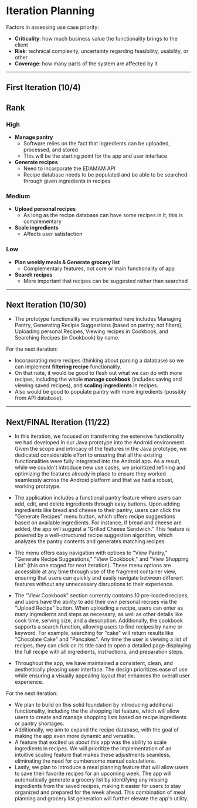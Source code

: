 # Iteration Planning
Factors in assessing use case priority:
* **Criticality**: how much business value the functionality brings to the client
* **Risk**: technical complexity, uncertainty regarding feasibility, usability, or other
* **Coverage**: how many parts of the system are affected by it

___
## First Iteration (10/4)

## Rank
### High
* **Manage pantry**
  * Software relies on the fact that ingredients can be uploaded, processed, and stored
  * This will be the starting point for the app and user interface
* **Generate recipes**
  * Need to incorporate the EDAMAM API
  * Recipe database needs to be populated and be able to be searched through given ingredients in recipes
### Medium
* **Upload personal recipes**
  * As long as the recipe database can have some recipes in it, this is complementary
* **Scale ingredients**
  * Affects user satisfaction
### Low
* **Plan weekly meals & Generate grocery list**
    * Complementary features, not core or main functionality of app
* **Search recipes**
  * More important that recipes can be suggested rather than searched 

___
## Next Iteration (10/30)
- The prototype functionality we implemented here includes Managing Pantry, Generating Recipie Suggestions (based on pantry, not filters), Uploading personal Recipes, Viewing recipes in Cookbook, and Searching Recipes (in Cookbook) by name.

For the next iteration:
- Incorporating more recipes (thinking about parsing a database) so we can implement **filtering recipe** functionality.
- On that note, it would be good to flesh out what we can do with more recipes, including the whole **manage cookbook** (includes saving and viewing saved recipes), and **scaling ingredients** in recipes.
- Also would be good to populate pantry with more ingredients (possibly from API database).


___
## Next/FINAL Iteration (11/22)
- In this iteration, we focused on transferring the extensive functionality we had developed in our Java prototype into the Android environment. Given the scope and intricacy of the features in the Java prototype, we dedicated considerable effort to ensuring that all the existing functionalities were fully integrated into the Android app. As a result, while we couldn't introduce new use cases, we prioritized refining and optimizing the features already in place to ensure they worked seamlessly across the Android platform and that we had a robust, working prototype.

- The application includes a functional pantry feature where users can add, edit, and delete ingredients through easy buttons. Upon adding ingredients like bread and cheese to their pantry, users can click the "Generate Recipes" menu button, which offers recipe suggestions based on available ingredients. For instance, if bread and cheese are added, the app will suggest a "Grilled Cheese Sandwich." This feature is powered by a well-structured recipe suggestion algorithm, which analyzes the pantry contents and generates matching recipes.

- The menu offers easy navigation with options to "View Pantry," "Generate Recipe Suggestions," "View Cookbook," and "View Shopping List" (this one staged for next iteration). These menu options are accessible at any time through use of the fragment container view, ensuring that users can quickly and easily navigate between different features without any unnecessary disruptions to their experience.

- The "View Cookbook" section currently contains 10 pre-loaded recipes, and users have the ability to add their own personal recipes via the "Upload Recipe" button. When uploading a recipe, users can enter as many ingredients and steps as necessary, as well as other details like cook time, serving size, and a description. Additionally, the cookbook supports a search function, allowing users to find recipes by name or keyword. For example, searching for "cake" will return results like "Chocolate Cake" and "Pancakes". Any time the user is viewing a list of recipes, they can click on its title card to open a detailed page displaying the full recipe with all ingredients, instructions, and preparation steps.

- Throughout the app, we have maintained a consistent, clean, and aesthetically pleasing user interface. The design prioritizes ease of use while ensuring a visually appealing layout that enhances the overall user experience.

For the next iteration:
- We plan to build on this solid foundation by introducing additional functionality, including the the shopping list feature, which will allow users to create and manage shopping lists based on recipe ingredients or pantry shortages.
- Additionally, we aim to expand the recipe database, with the goal of making the app even more dynamic and versatile.
- A feature that excited us about this app was the ability to scale ingredients in recipes. We will prioritize the implementation of an intuitive scaling feature that makes these adjustments seamless, eliminating the need for cumbersome manual calculations.
- Lastly, we plan to introduce a meal planning feature that will allow users to save their favorite recipes for an upcoming week. The app will automatically generate a grocery list by identifying any missing ingredients from the saved recipes, making it easier for users to stay organized and prepared for the week ahead. This combination of meal planning and grocery list generation will further elevate the app's utility.